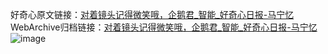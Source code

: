 好奇心原文链接：[对着镜头记得微笑哦，企鹅君_智能_好奇心日报-马宁忆](https://www.qdaily.com/articles/80.html)
WebArchive归档链接：[对着镜头记得微笑哦，企鹅君_智能_好奇心日报-马宁忆](http://web.archive.org/web/20190623145124/https://www.qdaily.com/articles/80.html)
![image](http://ww3.sinaimg.cn/large/007d5XDply1g3v3x9ztczj30u02mqb29)
